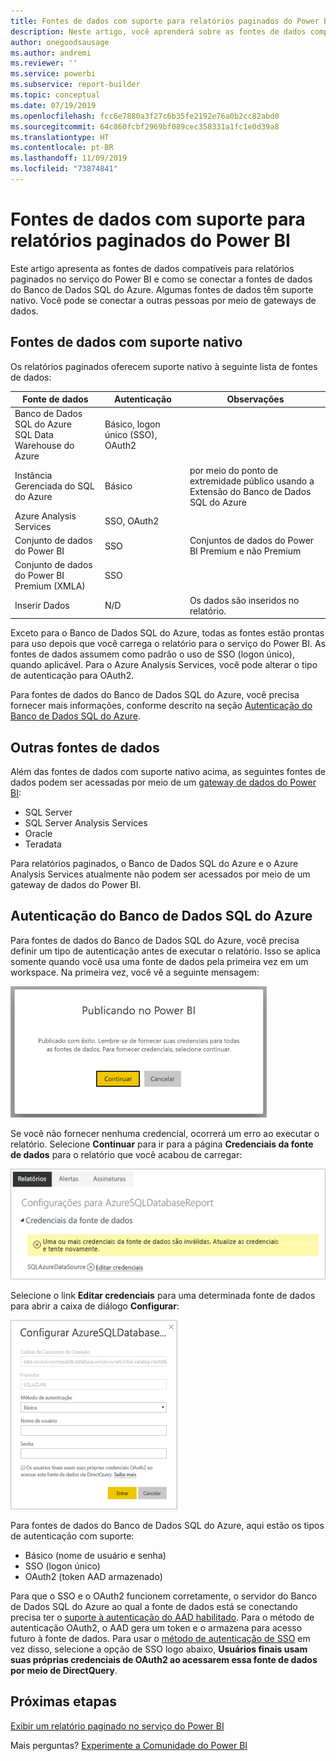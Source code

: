 ```yaml
---
title: Fontes de dados com suporte para relatórios paginados do Power BI
description: Neste artigo, você aprenderá sobre as fontes de dados compatíveis para relatórios paginados no serviço do Power BI e como se conectar a fontes de dados do Banco de Dados SQL do Azure.
author: onegoodsausage
ms.author: andremi
ms.reviewer: ''
ms.service: powerbi
ms.subservice: report-builder
ms.topic: conceptual
ms.date: 07/19/2019
ms.openlocfilehash: fcc6e7880a3f27c6b35fe2192e76a0b2cc82abd0
ms.sourcegitcommit: 64c860fcbf2969bf089cec358331a1fc1e0d39a8
ms.translationtype: HT
ms.contentlocale: pt-BR
ms.lasthandoff: 11/09/2019
ms.locfileid: "73874841"
---
```

# <a name="supported-data-sources-for-power-bi-paginated-reports"></a>Fontes de dados com suporte para relatórios paginados do Power BI

Este artigo apresenta as fontes de dados compatíveis para relatórios paginados no serviço do Power BI e como se conectar a fontes de dados do Banco de Dados SQL do Azure. Algumas fontes de dados têm suporte nativo. Você pode se conectar a outras pessoas por meio de gateways de dados.

## <a name="natively-supported-data-sources"></a>Fontes de dados com suporte nativo

Os relatórios paginados oferecem suporte nativo à seguinte lista de fontes de dados:

| Fonte de dados | Autenticação | Observações |
| --- | --- | --- |
| Banco de Dados SQL do Azure <br>SQL Data Warehouse do Azure | Básico, logon único (SSO), OAuth2 |   |
| Instância Gerenciada do SQL do Azure | Básico | por meio do ponto de extremidade público usando a Extensão do Banco de Dados SQL do Azure  |
| Azure Analysis Services | SSO, OAuth2 |   |
| Conjunto de dados do Power BI | SSO | Conjuntos de dados do Power BI Premium e não Premium |
| Conjunto de dados do Power BI Premium (XMLA) | SSO |   |
| Inserir Dados | N/D | Os dados são inseridos no relatório. |

Exceto para o Banco de Dados SQL do Azure, todas as fontes estão prontas para uso depois que você carrega o relatório para o serviço do Power BI. As fontes de dados assumem como padrão o uso de SSO (logon único), quando aplicável. Para o Azure Analysis Services, você pode alterar o tipo de autenticação para OAuth2.

Para fontes de dados do Banco de Dados SQL do Azure, você precisa fornecer mais informações, conforme descrito na seção [Autenticação do Banco de Dados SQL do Azure](#azure-sql-database-authentication).

## <a name="other-data-sources"></a>Outras fontes de dados

Além das fontes de dados com suporte nativo acima, as seguintes fontes de dados podem ser acessadas por meio de um [gateway de dados do Power BI](service-gateway-onprem.md):

- SQL Server
- SQL Server Analysis Services
- Oracle
- Teradata

Para relatórios paginados, o Banco de Dados SQL do Azure e o Azure Analysis Services atualmente não podem ser acessados por meio de um gateway de dados do Power BI.

## <a name="azure-sql-database-authentication"></a>Autenticação do Banco de Dados SQL do Azure

Para fontes de dados do Banco de Dados SQL do Azure, você precisa definir um tipo de autenticação antes de executar o relatório. Isso se aplica somente quando você usa uma fonte de dados pela primeira vez em um workspace. Na primeira vez, você vê a seguinte mensagem:

![Publicando no Power BI](media/paginated-reports-data-sources/power-bi-paginated-publishing.png)

Se você não fornecer nenhuma credencial, ocorrerá um erro ao executar o relatório. Selecione **Continuar** para ir para a página **Credenciais da fonte de dados** para o relatório que você acabou de carregar:

![Configurações para o Banco de Dados SQL do Azure](media/paginated-reports-data-sources/power-bi-paginated-settings-azure-sql.png)

Selecione o link **Editar credenciais** para uma determinada fonte de dados para abrir a caixa de diálogo **Configurar**:

![Configurar o Banco de Dados SQL do Azure](media/paginated-reports-data-sources/power-bi-paginated-configure-azure-sql.png)

Para fontes de dados do Banco de Dados SQL do Azure, aqui estão os tipos de autenticação com suporte:

- Básico (nome de usuário e senha)
- SSO (logon único)
- OAuth2 (token AAD armazenado)

Para que o SSO e o OAuth2 funcionem corretamente, o servidor do Banco de Dados SQL do Azure ao qual a fonte de dados está se conectando precisa ter o [suporte à autenticação do AAD habilitado](https://docs.microsoft.com/azure/sql-database/sql-database-aad-authentication-configure). Para o método de autenticação OAuth2, o AAD gera um token e o armazena para acesso futuro à fonte de dados. Para usar o [método de autenticação de SSO](https://docs.microsoft.com/power-bi/service-azure-sql-database-with-direct-connect#single-sign-on) em vez disso, selecione a opção de SSO logo abaixo, **Usuários finais usam suas próprias credenciais de OAuth2 ao acessarem essa fonte de dados por meio de DirectQuery**.
  
## <a name="next-steps"></a>Próximas etapas

[Exibir um relatório paginado no serviço do Power BI](paginated-reports-view-power-bi-service.md)

Mais perguntas? [Experimente a Comunidade do Power BI](https://community.powerbi.com/)
